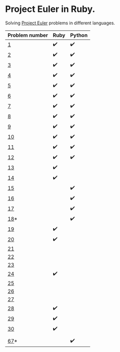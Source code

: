 # Project Euler in Ruby.

Solving [Project Euler](https://projecteuler.net/) problems in different languages.


|  Problem number | Ruby | Python |
| -------------------- | ------ | -------- |
| [1](https://projecteuler.net/problem=1) | :heavy_check_mark: | :heavy_check_mark: |
| [2](https://projecteuler.net/problem=2) | :heavy_check_mark: | :heavy_check_mark: |
| [3](https://projecteuler.net/problem=3) | :heavy_check_mark: | :heavy_check_mark: |
| [4](https://projecteuler.net/problem=4) | :heavy_check_mark: | :heavy_check_mark: |
| [5](https://projecteuler.net/problem=5) | :heavy_check_mark: | :heavy_check_mark: |
| [6](https://projecteuler.net/problem=6) | :heavy_check_mark: | :heavy_check_mark: |
| [7](https://projecteuler.net/problem=7) | :heavy_check_mark: | :heavy_check_mark: |
| [8](https://projecteuler.net/problem=8) | :heavy_check_mark: | :heavy_check_mark: |
| [9](https://projecteuler.net/problem=9) | :heavy_check_mark: | :heavy_check_mark: |
| [10](https://projecteuler.net/problem=10) | :heavy_check_mark: | :heavy_check_mark: |
| [11](https://projecteuler.net/problem=11) | :heavy_check_mark: | :heavy_check_mark: |
| [12](https://projecteuler.net/problem=12) | :heavy_check_mark: | :heavy_check_mark: |
| [13](https://projecteuler.net/problem=13) | :heavy_check_mark: |  |
| [14](https://projecteuler.net/problem=14) | :heavy_check_mark: |  |
| [15](https://projecteuler.net/problem=15) |  | :heavy_check_mark: |
| [16](https://projecteuler.net/problem=16) |  | :heavy_check_mark: |
| [17](https://projecteuler.net/problem=17) |  | :heavy_check_mark: |
| [18](https://projecteuler.net/problem=18)* |  | :heavy_check_mark: |
| [19](https://projecteuler.net/problem=19) | :heavy_check_mark: |  |
| [20](https://projecteuler.net/problem=20) | :heavy_check_mark: |  |
| [21](https://projecteuler.net/problem=21) |  |  |
| [22](https://projecteuler.net/problem=22) |  |  |
| [23](https://projecteuler.net/problem=23) |  |  |
| [24](https://projecteuler.net/problem=24) | :heavy_check_mark: |  |
| [25](https://projecteuler.net/problem=25) |  |  |
| [26](https://projecteuler.net/problem=26) |  |  |
| [27](https://projecteuler.net/problem=27) |  |  |
| [28](https://projecteuler.net/problem=28) | :heavy_check_mark: |  |
| [29](https://projecteuler.net/problem=29) | :heavy_check_mark: |  |
| [30](https://projecteuler.net/problem=30) | :heavy_check_mark: |  |
|  |  |  |
| [67](https://projecteuler.net/problem=18)* |  | :heavy_check_mark: |
